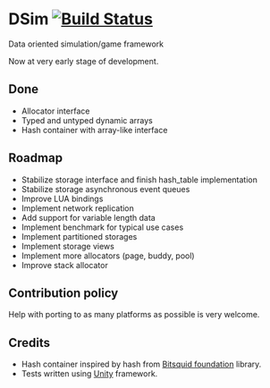 # DSim [![Build Status](https://travis-ci.org/skhoroshavin/dsim.svg?branch=master)](https://travis-ci.org/skhoroshavin/dsim)
Data oriented simulation/game framework

Now at very early stage of development.

## Done

- Allocator interface
- Typed and untyped dynamic arrays
- Hash container with array-like interface

## Roadmap

- Stabilize storage interface and finish hash_table implementation
- Stabilize storage asynchronous event queues
- Improve LUA bindings
- Implement network replication
- Add support for variable length data
- Implement benchmark for typical use cases
- Implement partitioned storages
- Implement storage views
- Implement more allocators (page, buddy, pool)
- Improve stack allocator

## Contribution policy

Help with porting to as many platforms as possible is very welcome.

## Credits

- Hash container inspired by hash from <a href="https://bitbucket.org/bitsquid/foundation">Bitsquid foundation</a> library.
- Tests written using <a href="http://www.throwtheswitch.org/unity">Unity</a> framework.
